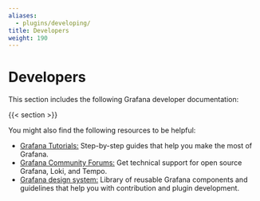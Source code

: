 ```yaml
---
aliases:
  - plugins/developing/
title: Developers
weight: 190
---
```


# Developers

This section includes the following Grafana developer documentation:

{{< section >}}

You might also find the following resources to be helpful:

- [Grafana Tutorials:](https://grafana.com/tutorials/) Step-by-step guides that help you make the most of Grafana.
- [Grafana Community Forums:](https://community.grafana.com) Get technical support for open source Grafana, Loki, and Tempo.
- [Grafana design system:](https://developers.grafana.com) Library of reusable Grafana components and guidelines that help you with contribution and plugin development.
